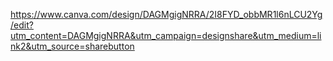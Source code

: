 https://www.canva.com/design/DAGMgigNRRA/2I8FYD_obbMR1l6nLCU2Yg/edit?utm_content=DAGMgigNRRA&utm_campaign=designshare&utm_medium=link2&utm_source=sharebutton
